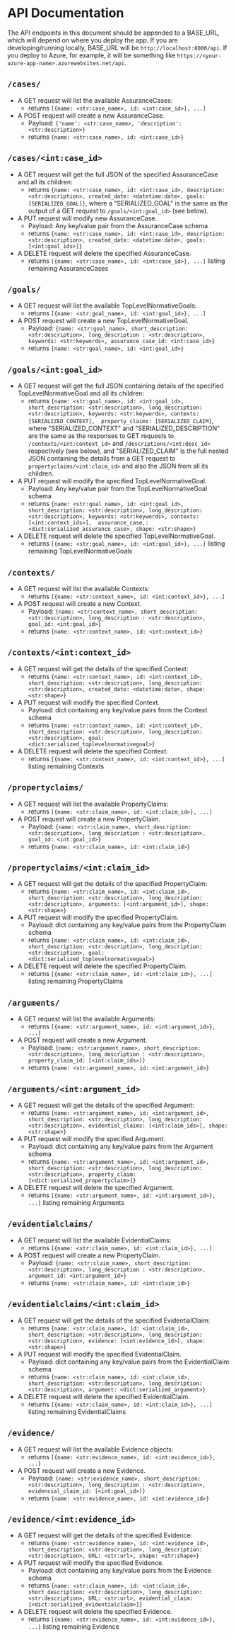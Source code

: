 # API Documentation

The API endpoints in this document should be appended to a BASE_URL, which will
depend on where you deploy the app. If you are developing/running locally,
BASE_URL will be `http://localhost:8000/api`. If you deploy to Azure, for
example, it will be something like
`https://<your-azure-app-name>.azurewebsites.net/api`.

## `/cases/`

- A GET request will list the available AssuranceCases:
  - returns `[{name: <str:case_name>, id: <int:case_id>}, ...]`
- A POST request will create a new AssuranceCase.
  - Payload: `{'name': <str:case_name>, 'description': <str:description>}`
  - returns `{name: <str:case_name>, id: <int:case_id>}`

## `/cases/<int:case_id>`

- A GET request will get the full JSON of the specified AssuranceCase and all
  its children:
  - returns
    `{name: <str:case_name>, id: <int:case_id>, description: <str:description>, created_date: <datetime:date>, goals: [SERIALIZED_GOAL]}`,
    where a "SERIALIZED_GOAL" is the same as the output of a GET request to
    `/goals/<int:goal_id>` (see below).
- A PUT request will modify new AssuranceCase.
  - Payload: Any key/value pair from the AssuranceCase schema
  - returns
    `{name: <str:case_name>, id: <int:case_id>, description: <str:description>, created_date: <datetime:date>, goals: [<int:goal_ids>]}`
- A DELETE request will delete the specified AssuranceCase.
  - returns `[{name: <str:case_name>, id: <int:case_id>}, ...]` listing
    remaining AssuranceCases

## `/goals/`

- A GET request will list the available TopLevelNormativeGoals:
  - returns `[{name: <str:goal_name>, id: <int:goal_id>}, ...]`
- A POST request will create a new TopLevelNormativeGoal.
  - Payload:
    `{name: <str:goal_name>, short_description: <str:description>, long_description : <str:description>, keywords: <str:keywords>, assurance_case_id: <int:case_id>}`
  - returns `{name: <str:goal_name>, id: <int:goal_id>}`

## `/goals/<int:goal_id>`

- A GET request will get the full JSON containing details of the specified
  TopLevelNormativeGoal and all its children:
  - returns
    `{name: <str:goal_name>, id: <int:goal_id>, short_description: <str:description>, long_description: <str:description>, keywords: <str:keywords>, contexts: [SERIALIZED_CONTEXT],  property_claims: [SERIALIZED_CLAIM]`,
    where "SERIALIZED_CONTEXT" and "SERIALIZED_DESCRIPTION" are the same as the
    responses to GET requests to `/contexts/<int:context_id>` and
    `/descriptions/<int:desc_id>` respectively (see below), and
    "SERIALIZED_CLAIM" is the full nested JSON containing the details from a GET
    request to `propertyclaims/<int:claim_id>` and also the JSON from all its
    children.
- A PUT request will modify the specified TopLevelNormativeGoal.
  - Payload: Any key/value pair from the TopLevelNormativeGoal schema
  - returns
    `{name: <str:goal_name>, id: <int:goal_id>, short_description: <str:description>, long_description: <str:description>, keywords: <str:keywords>, contexts: [<int:context_ids>],  assurance_case,: <dict:serialized_assurance_case>, shape: <str:shape>}`
- A DELETE request will delete the specified TopLevelNormativeGoal.
  - returns `[{name: <str:goal_name>, id: <int:goal_id>}, ...]` listing
    remaining TopLevelNormativeGoals

## `/contexts/`

- A GET request will list the available Contexts:
  - returns `[{name: <str:context_name>, id: <int:context_id>}, ...]`
- A POST request will create a new Context.
  - Payload:
    `{name: <str:context_name>, short_description: <str:description>, long_description : <str:description>, goal_id: <int:goal_id>}`
  - returns `{name: <str:context_name>, id: <int:context_id>}`

## `/contexts/<int:context_id>`

- A GET request will get the details of the specified Context:
  - returns
    `{name: <str:context_name>, id: <int:context_id>, short_description: <str:description>, long_description: <str:description>, created_date: <datetime:date>, shape: <str:shape>}`
- A PUT request will modify the specified Context.
  - Payload: dict containing any key/value pairs from the Context schema
  - returns
    `{name: <str:context_name>, id: <int:context_id>, short_description: <str:description>, long_description: <str:description>, goal: <dict:serialized_toplevelnormativegoal>}`
- A DELETE request will delete the specified Context.
  - returns `[{name: <str:context_name>, id: <int:context_id>}, ...]` listing
    remaining Contexts

## `/propertyclaims/`

- A GET request will list the available PropertyClaims:
  - returns `[{name: <str:claim_name>, id: <int:claim_id>}, ...]`
- A POST request will create a new PropertyClaim.
  - Payload:
    `{name: <str:claim_name>, short_description: <str:description>, long_description : <str:description>, goal_id: <int:goal_id>}`
  - returns `{name: <str:claim_name>, id: <int:claim_id>}`

## `/propertyclaims/<int:claim_id>`

- A GET request will get the details of the specified PropertyClaim:
  - returns
    `{name: <str:claim_name>, id: <int:claim_id>, short_description: <str:description>, long_description: <str:description>, arguments: [<int:argument_id>], shape: <str:shape>}`
- A PUT request will modify the specified PropertyClaim.
  - Payload: dict containing any key/value pairs from the PropertyClaim schema
  - returns
    `{name: <str:claim_name>, id: <int:claim_id>, short_description: <str:description>, long_description: <str:description>, goal: <dict:serialized_toplevelnormativegoal>}`
- A DELETE request will delete the specified PropertyClaim.
  - returns `[{name: <str:claim_name>, id: <int:claim_id>}, ...]` listing
    remaining PropertyClaims

## `/arguments/`

- A GET request will list the available Arguments:
  - returns `[{name: <str:argument_name>, id: <int:argument_id>}, ...]`
- A POST request will create a new Argument.
  - Payload:
    `{name: <str:argument_name>, short_description: <str:description>, long_description : <str:description>, property_claim_id: [<int:claim_ids>]}`
  - returns `{name: <str:argument_name>, id: <int:argument_id>}`

## `/arguments/<int:argument_id>`

- A GET request will get the details of the specified Argument:
  - returns
    `{name: <str:argument_name>, id: <int:argument_id>, short_description: <str:description>, long_description: <str:description>, evidential_claims: [<int:claim_ids>], shape: <str:shape>}`
- A PUT request will modify the specified Argument.
  - Payload: dict containing any key/value pairs from the Argument schema
  - returns
    `{name: <str:argument_name>, id: <int:argument_id>, short_description: <str:description>, long_description: <str:description>, property_claim: [<dict:serialized_propertyclaim>]}`
- A DELETE request will delete the specified Argument.
  - returns `[{name: <str:argument_name>, id: <int:argument_id>}, ...]` listing
    remaining Arguments

## `/evidentialclaims/`

- A GET request will list the available EvidentialClaims:
  - returns `[{name: <str:claim_name>, id: <int:claim_id>}, ...]`
- A POST request will create a new PropertyClaim.
  - Payload:
    `{name: <str:claim_name>, short_description: <str:description>, long_description : <str:description>, argument_id: <int:argument_id>}`
  - returns `{name: <str:claim_name>, id: <int:claim_id>}`

## `/evidentialclaims/<int:claim_id>`

- A GET request will get the details of the specified EvidentialClaim:
  - returns
    `{name: <str:claim_name>, id: <int:claim_id>, short_description: <str:description>, long_description: <str:description>, evidence: [<int:evidence_id>], shape: <str:shape>}`
- A PUT request will modify the specified EvidentialClaim.
  - Payload: dict containing any key/value pairs from the EvidentialClaim schema
  - returns
    `{name: <str:claim_name>, id: <int:claim_id>, short_description: <str:description>, long_description: <str:description>, argument: <dict:serialized_argument>}`
- A DELETE request will delete the specified EvidentialClaim.
  - returns `[{name: <str:claim_name>, id: <int:claim_id>}, ...]` listing
    remaining EvidentialClaims

## `/evidence/`

- A GET request will list the available Evidence objects:
  - returns `[{name: <str:evidence_name>, id: <int:evidence_id>}, ...]`
- A POST request will create a new Evidence.
  - Payload:
    `{name: <str:evidence_name>, short_description: <str:description>, long_description : <str:description>, evidencial_claim_id: [<int:goal_id>]}`
  - returns `{name: <str:evidence_name>, id: <int:evidence_id>}`

## `/evidence/<int:evidence_id>`

- A GET request will get the details of the specified Evidence:
  - returns
    `{name: <str:evidence_name>, id: <int:evidence_id>, short_description: <str:description>, long_description: <str:description>, URL: <str:url>, shape: <str:shape>}`
- A PUT request will modify the specified Evidence.
  - Payload: dict containing any key/value pairs from the Evidence schema
  - returns
    `{name: <str:claim_name>, id: <int:claim_id>, short_description: <str:description>, long_description: <str:description>, URL: <str:url>, evidential_claim: [<dict:serialized_evidentialclaim>]}`
- A DELETE request will delete the specified Evidence.
  - returns `[{name: <str:evidence_name>, id: <int:evidence_id>}, ...]` listing
    remaining Evidence
